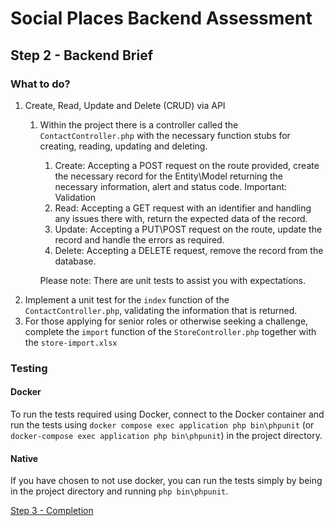 # Social Places Backend Assessment
## Step 2 - Backend Brief
### What to do?
1. Create, Read, Update and Delete (CRUD) via API
   1. Within the project there is a controller called the `ContactController.php` with the necessary function stubs for creating, reading, updating and deleting.
      1. Create: Accepting a POST request on the route provided, create the necessary record for the Entity\Model returning the necessary information, alert and status code. 
        Important: Validation 
      2. Read: Accepting a GET request with an identifier and handling any issues there with, return the expected data of the record.
      3. Update: Accepting a PUT\POST request on the route, update the record and handle the errors as required.
      4. Delete: Accepting a DELETE request, remove the record from the database.
   
      Please note: There are unit tests to assist you with expectations.
2. Implement a unit test for the `index` function of the `ContactController.php`, validating the information that is returned.
3. For those applying for senior roles or otherwise seeking a challenge, complete the `import` function of the `StoreController.php` together with the `store-import.xlsx`

### Testing
#### Docker
To run the tests required using Docker, connect to the Docker container and run the tests using `docker compose exec application php bin\phpunit` (or 
`docker-compose exec application php bin\phpunit`) in the project directory. 

#### Native
If you have chosen to not use docker, you can run the tests simply by being in the project directory and running `php bin\phpunit`.

[Step 3 - Completion](./Step%203%20-%20Completion.md)
